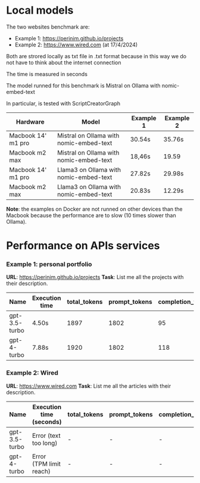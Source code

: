 # Local models
The two websites benchmark are:
- Example 1:  https://perinim.github.io/projects
- Example 2: https://www.wired.com (at 17/4/2024)

Both are strored locally as txt file in .txt format  because in this way we do not have to think about the internet connection

The time is measured in seconds

The model runned for this benchmark is Mistral on Ollama with nomic-embed-text

In particular, is tested with ScriptCreatorGraph

| Hardware               | Model                                   | Example 1 | Example 2 |
| ---------------------- | --------------------------------------- | --------- | --------- |
| Macbook 14' m1 pro     | Mistral on Ollama with nomic-embed-text | 30.54s    | 35.76s    |
| Macbook m2 max         | Mistral on Ollama with nomic-embed-text | 18,46s    | 19.59     |
| Macbook 14' m1 pro<br> | Llama3 on Ollama with nomic-embed-text  | 27.82s    | 29.98s    |
| Macbook m2 max<br>     | Llama3 on Ollama with nomic-embed-text  | 20.83s    | 12.29s    |


**Note**: the examples on Docker are not runned on other devices than the Macbook because the performance are to slow (10 times slower than Ollama). 
# Performance on APIs services
### Example 1: personal portfolio 
**URL**: https://perinim.github.io/projects
**Task**: List me all the projects with their description.

| Name                | Execution time | total_tokens | prompt_tokens | completion_tokens | successful_requests | total_cost_USD |
| ------------------- | ---------------| ------------ | ------------- | ----------------- | ------------------- | -------------- |
| gpt-3.5-turbo       | 4.50s          | 1897         | 1802          | 95                | 1                   | 0.002893       |
| gpt-4-turbo         | 7.88s          | 1920         | 1802          | 118               | 1                   | 0.02156        |

### Example 2: Wired
**URL**: https://www.wired.com
**Task**: List me all the articles with their description.

| Name                | Execution time (seconds) | total_tokens | prompt_tokens | completion_tokens | successful_requests | total_cost_USD |
| ------------------- | ------------------------ | ------------ | ------------- | ----------------- | ------------------- | -------------- |
| gpt-3.5-turbo       |   Error (text too long)  |      -       |      -        |         -         |           -         |        -       |
| gpt-4-turbo         |   Error (TPM limit reach)|      -       |      -        |         -         |           -         |        -       |

